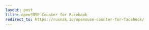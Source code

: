 ```yaml
---
layout: post
title: openSUSE Counter for Facebook
redirect_to: https://rusnak.io/opensuse-counter-for-facebook/
---
```

